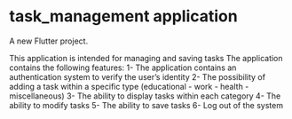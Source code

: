 # task_management application

A new Flutter project.

This application is intended for managing and saving tasks
The application contains the following features:
1- The application contains an authentication system to verify the user’s identity
2- The possibility of adding a task within a specific type (educational - work - health - miscellaneous)
3- The ability to display tasks within each category
4- The ability to modify tasks
5- The ability to save tasks
6- Log out of the system
